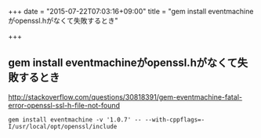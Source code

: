 +++
date = "2015-07-22T07:03:16+09:00"
title = "gem install eventmachineがopenssl.hがなくて失敗するとき"

+++

## gem install eventmachineがopenssl.hがなくて失敗するとき
http://stackoverflow.com/questions/30818391/gem-eventmachine-fatal-error-openssl-ssl-h-file-not-found

```
gem install eventmachine -v '1.0.7' -- --with-cppflags=-I/usr/local/opt/openssl/include
```
